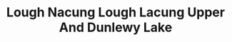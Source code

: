 ---
title: "Lough Nacung Lough Lacung Upper And Dunlewy Lake"
address: "Lakeside Centre, Dunlewy, Donegal"
tel: "+353 (0)74 953 1699"
county: "Donegal"
category: "Angling"
type: "Content"
lat: "55.018348693847656"
lng: "-8.125822067260742"
---